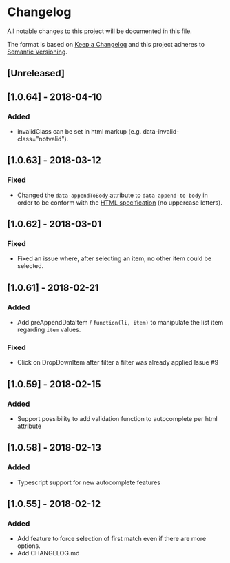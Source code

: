 # Changelog
All notable changes to this project will be documented in this file.

The format is based on [Keep a Changelog](http://keepachangelog.com/en/1.0.0/)
and this project adheres to [Semantic Versioning](http://semver.org/spec/v2.0.0.html).

## [Unreleased]

## [1.0.64] - 2018-04-10

### Added
- invalidClass can be set in html markup (e.g. data-invalid-class="notvalid").

## [1.0.63] - 2018-03-12

### Fixed
- Changed the `data-appendToBody` attribute to `data-append-to-body` in order to be conform with the [HTML specification](https://www.w3.org/TR/2011/WD-html5-20110525/elements.html#embedding-custom-non-visible-data-with-the-data-attributes) (no uppercase letters).

## [1.0.62] - 2018-03-01

### Fixed
- Fixed an issue where, after selecting an item, no other item could be selected.

## [1.0.61] - 2018-02-21

### Added
- Add preAppendDataItem / `function(li, item)` to manipulate the list item regarding `item` values.

### Fixed
- Click on DropDownItem after filter a filter was already applied Issue #9

## [1.0.59] - 2018-02-15

### Added
- Support possibility to add validation function to autocomplete per html attribute

## [1.0.58] - 2018-02-13

### Added
- Typescript support for new autocomplete features

## [1.0.55] - 2018-02-12

### Added
- Add feature to force selection of first match even if there are more options.
- Add CHANGELOG.md

